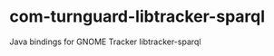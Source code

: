 com-turnguard-libtracker-sparql
===============================

Java bindings for GNOME Tracker libtracker-sparql
